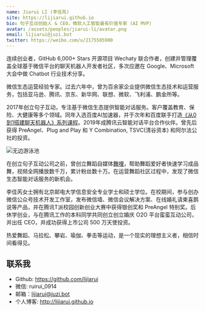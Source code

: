 ```yaml
---
name: Jiarui LI (李佳芮)
site: https://lijiarui.github.io
bio: 句子互动创始人 & CEO，微软人工智能最有价值专家 (AI MVP)
avatar: /assets/peoples/jiarui-li/avatar.png
email: lijiarui@juzi.bot
twitter: https://weibo.com/u/2175505900
---
```


连续创业者，GitHub 6,000+ Stars 开源项目 Wechaty 联合作者，创建并管理覆盖全球基于微信平台的聊天机器人开发者社区，多次应邀在 Google、Microsoft 大会中做 Chatbot 行业技术分享。

微信生态运营经验专家。过去六年中，曾为百余家企业提供微信生态技术和运营服务，包括亚马逊、腾讯、京东、新华网、联想、微软、飞利浦、鹏金所等。

2017年创立句子互动，专注基于微信生态提供智能对话服务。客户覆盖教育、保险、大健康等多个领域。同年入选百度AI加速器，并于次年和百度联手打造[《从0到1搭建聊天机器人》系列课程](https://ai.baidu.com/support/video)。2019年成腾讯云智能对话平台合作伙伴。曾先后获得 PreAngel、Plug and Play 和 Y Combination, TSVC(清谷资本) 和阿尔法公社的投资。

![无边游泳池](/assets/peoples/jiarui-li/sky.jpg)

在创立句子互动公司之前，曾创立舞蹈自媒体[舞哩](/lijiarui-why-wuli-dream/)，帮助舞蹈爱好者快速学习成品舞，视频全网播放数千万，累计粉丝数十万。在运营舞蹈社区过程中，发现了微信生态智能对话服务的新机会。

李佳芮女士拥有北京邮电大学信息安全专业学士和硕士学位。在校期间，参与创办微信公众号技术开发工作室，发布微信墙、微信会议解决方案、在线婚礼请柬喜鹊说等产品，并在腾讯T派校园创新创业大赛中获得银创奖和 PreAngel 特别奖。后休学创业，与在腾讯工作的本科同学共同创立创立婚庆 O2O 平台蛮蛮互动公司，并出任 CEO，并成功获得上市公司 500 万天使投资。

热爱舞蹈、马拉松、攀岩、瑜伽、拳击等运动，是一个现实的理想主义者，相信时间看得见。

## 联系我

- Github: <https://github.com/lijiarui>
- 微信: ruirui_0914
- 邮箱：lijiarui@juzi.bot
- 个人博客: <http://lijiarui.github.io>
